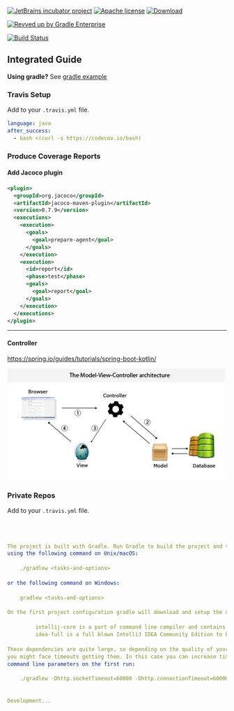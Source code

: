 [![JetBrains incubator project](https://jb.gg/badges/incubator.svg)](https://confluence.jetbrains.com/display/ALL/JetBrains+on+GitHub)
[![Apache license](https://img.shields.io/badge/license-Apache%20License%202.0-blue.svg?style=flat)](https://www.apache.org/licenses/LICENSE-2.0)
[![Download](https://img.shields.io/maven-central/v/org.jetbrains.kotlinx/kotlinx-knit/0.2.2)](https://search.maven.org/artifact/org.jetbrains.kotlinx/kotlinx-knit/0.2.2/pom)

[![Revved up by Gradle Enterprise](https://img.shields.io/badge/Revved%20up%20by-Gradle%20Enterprise-06A0CE?logo=Gradle&labelColor=02303A)](https://ge.jetbrains.com/scans?search.rootProjectNames=Kotlin)


[![Build Status](https://www.travis-ci.com/Relesi/inteligent-integrated.svg?branch=master)](https://www.travis-ci.com/Relesi/inteligent-integrated)
## Integrated Guide

**Using gradle?** See [gradle example](https://github.com/Relesi/inteligent-integrated/tree/master/gradle/wrapper)

### Travis Setup

Add to your `.travis.yml` file.
```yml
language: java
after_success:
  - bash <(curl -s https://codecov.io/bash)
```
### Produce Coverage Reports
#### Add Jacoco plugin
```xml
<plugin>
  <groupId>org.jacoco</groupId>
  <artifactId>jacoco-maven-plugin</artifactId>
  <version>0.7.9</version>
  <executions>
    <execution>
      <goals>
        <goal>prepare-agent</goal>
      </goals>
    </execution>
    <execution>
      <id>report</id>
      <phase>test</phase>
      <goals>
        <goal>report</goal>
      </goals>
    </execution>
  </executions>
</plugin>
```
---
#### Controller

https://spring.io/guides/tutorials/spring-boot-kotlin/

![](screenshots/model-view-controller-architecture.gif)

### Private Repos
Add to your `.travis.yml` file.
```yml



The project is built with Gradle. Run Gradle to build the project and to run the tests 
using the following command on Unix/macOS:

    ./gradlew <tasks-and-options>
    
or the following command on Windows:

    gradlew <tasks-and-options>

On the first project configuration gradle will download and setup the dependencies on

         intellij-core is a part of command line compiler and contains only necessary APIs.
         idea-full is a full blown IntelliJ IDEA Community Edition to be used in the plugin module.

These dependencies are quite large, so depending on the quality of your internet connection 
you might face timeouts getting them. In this case you can increase timeout by specifying the following 
command line parameters on the first run: 
    
    ./gradlew -Dhttp.socketTimeout=60000 -Dhttp.connectionTimeout=60000


Development...


